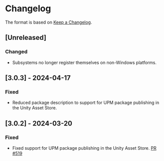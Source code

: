 # Changelog

The format is based on [Keep a Changelog](https://keepachangelog.com/en/1.1.0/).

## [Unreleased]

### Changed

* Subsystems no longer register themselves on non-Windows platforms.

## [3.0.3] - 2024-04-17

### Fixed

* Reduced package description to support for UPM package publishing in the Unity Asset Store.

## [3.0.2] - 2024-03-20

### Fixed

* Fixed support for UPM package publishing in the Unity Asset Store. [PR #519](https://github.com/MixedRealityToolkit/MixedRealityToolkit-Unity/pull/519)
